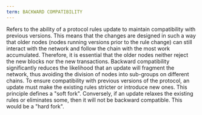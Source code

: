 ```yaml
---
term: BACKWARD COMPATIBILITY
---
```


Refers to the ability of a protocol rules update to maintain compatibility with previous versions. This means that the changes are designed in such a way that older nodes (nodes running versions prior to the rule change) can still interact with the network and follow the chain with the most work accumulated. Therefore, it is essential that the older nodes neither reject the new blocks nor the new transactions. Backward compatibility significantly reduces the likelihood that an update will fragment the network, thus avoiding the division of nodes into sub-groups on different chains. To ensure compatibility with previous versions of the protocol, an update must make the existing rules stricter or introduce new ones. This principle defines a "soft fork". Conversely, if an update relaxes the existing rules or eliminates some, then it will not be backward compatible. This would be a "hard fork".